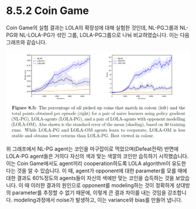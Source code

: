 # 8.5.2 Coin Game

 Coin Game의 실험 결과는 LOLA의 확장성에 대해 실험한 것인데, NL-PG그룹과 NL-PG와 NL-LOLA-PG가 섞인 그룹, LOLA-PG그룹으로 나눠 비교하였습니다. 이는 다음 그래프와 같습니다.

![](../../../.gitbook/assets/marl_30.png)

 위 그래프에서 NL-PG agent는 코인을 마구잡이로 먹었으며\(Defeat전략\) 반면에 LOLA-PG agent들은 거의다 자신의 색과 맞는 색깔의 코인만 습득하기 시작했습니다. 이는 Coin Game에서도 agent끼리 cooperation하도록 LOLA algorithm이 유도한다는 것을 알 수 있습니다. 이 때, agent가 opponent에 대한 parameter를 모를 때에 대한 결과도 60%정도의 agents들이 자신의 색에만 맞는 코인을 습득하는 것을 보았습니다. 이 때 이러한 결과의 원인으로 opponent를 modeling하는 것이 정확하게 상대방의 parameter를 추정할 수 없기 때문에, 이렇게 큰 결과 차이를 내는 것임을 강조합니다. modeling과정에서 noise가 발생하고, 이는 variance와 bias를 만들어 냅니다.

